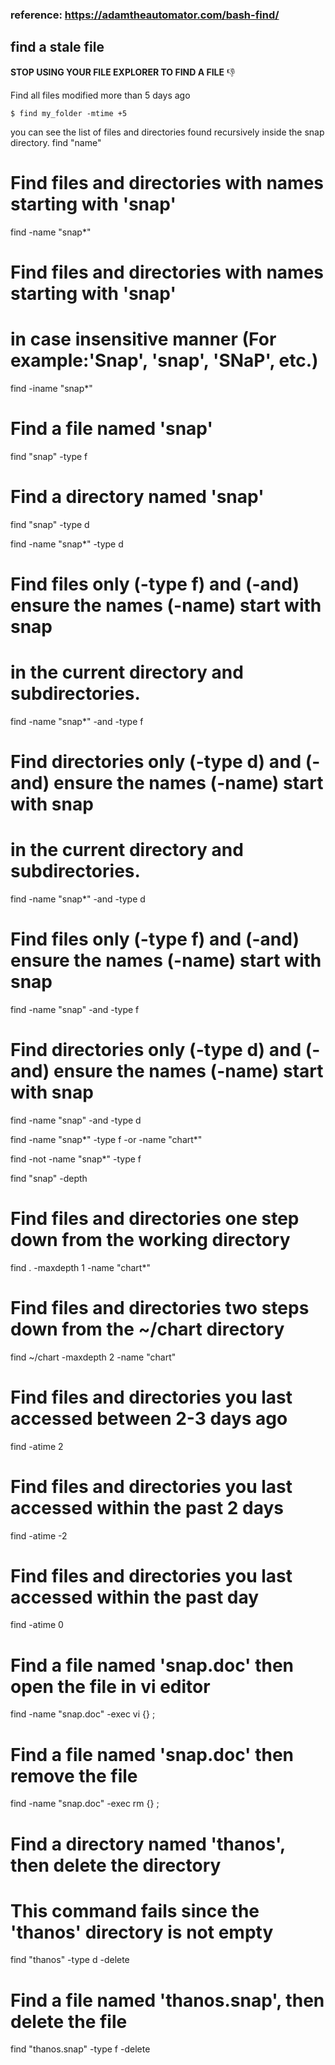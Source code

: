 ### reference: https://adamtheautomator.com/bash-find/
## find a stale file

**STOP USING YOUR FILE EXPLORER TO FIND A FILE** :-1:

Find all files modified more than 5 days ago

```shell
$ find my_folder -mtime +5
```

you can see the list of files and directories found recursively inside the snap directory.
find "name"

# Find files and directories with names starting with 'snap'
find -name "snap*"

# Find files and directories with names starting with 'snap'
# in case insensitive manner (For example:'Snap', 'snap', 'SNaP', etc.)
find -iname "snap*"

# Find a file named 'snap'
find "snap" -type f
# Find a directory named 'snap'
find "snap" -type d

find -name "snap*" -type d

# Find files only (-type f) and (-and) ensure the names (-name) start with snap
# in the current directory and subdirectories.
find -name "snap*" -and -type f

# Find directories only (-type d) and (-and) ensure the names (-name) start with snap
# in the current directory and subdirectories.
find -name "snap*" -and -type d

# Find files only (-type f) and (-and) ensure the names (-name) start with snap
find -name "snap" -and -type f

# Find directories only (-type d) and (-and) ensure the names (-name) start with snap
find -name "snap" -and -type d

find -name "snap*" -type f -or -name "chart*"

find -not -name "snap*" -type f

find "snap" -depth

# Find files and directories one step down from the working directory
find . -maxdepth 1 -name "chart*"

# Find files and directories two steps down from the ~/chart directory
find ~/chart -maxdepth 2 -name "chart"

# Find files and directories you last accessed between 2-3 days ago
find -atime 2

# Find files and directories you last accessed within the past 2 days
find -atime -2

# Find files and directories you last accessed within the past day
find -atime 0

# Find a file named 'snap.doc' then open the file in vi editor
find -name "snap.doc" -exec vi {} \;

# Find a file named 'snap.doc' then remove the file
find -name "snap.doc" -exec rm {} \;

# Find a directory named 'thanos', then delete the directory
# This command fails since the 'thanos' directory is not empty
find "thanos" -type d -delete

# Find a file named 'thanos.snap', then delete the file
find "thanos.snap" -type f -delete